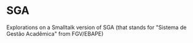 # SGA
Explorations on a Smalltalk version of SGA (that stands for "Sistema de Gestão Acadêmica" from FGV/EBAPE) 
